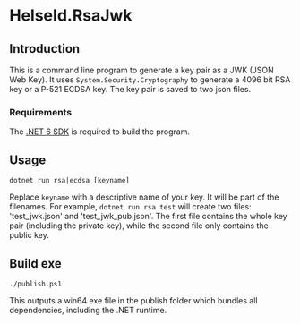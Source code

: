# HelseId.RsaJwk

## Introduction

This is a command line program to generate a key pair as a JWK (JSON Web Key). It uses `System.Security.Cryptography` to generate a 4096 bit RSA key or a P-521 ECDSA key. The key pair is saved to two json files.

### Requirements

The [.NET 6 SDK](https://dotnet.microsoft.com/en-us/download/dotnet/6.0) is required to build the program.

## Usage

```
dotnet run rsa|ecdsa [keyname]
```

Replace `keyname` with a descriptive name of your key. It will be part of the filenames. For example, `dotnet run rsa test` will create two files: 'test_jwk.json' and 'test_jwk_pub.json'. The first file contains the whole key pair (including the private key), while the second file only contains the public key.

## Build exe

```
./publish.ps1
```

This outputs a win64 exe file in the publish folder which bundles all dependencies, including the .NET runtime.
